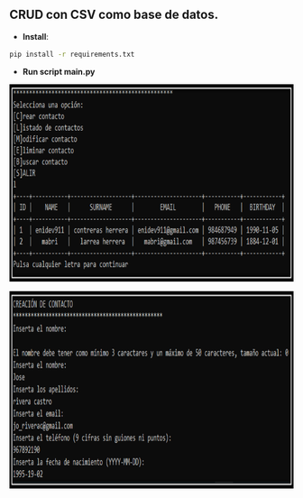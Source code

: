 ## CRUD con CSV como base de datos. 

- **Install**:

```bash
pip install -r requirements.txt
```

- **Run script main.py** 


<p align="center">
	<img src="img/01.png" width="600" height="350">	
</p>


<p align="center">
	<img src="img/02.png" width="600" height="350">	
</p>
